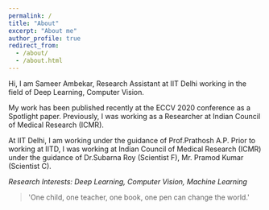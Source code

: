 ```yaml
---
permalink: /
title: "About"
excerpt: "About me"
author_profile: true
redirect_from: 
  - /about/
  - /about.html
---
```


Hi, I am Sameer Ambekar, Research Assistant at IIT Delhi working in the field of Deep Learning, Computer Vision.  

My work has been published recently at the ECCV 2020 conference as a Spotlight paper. Previously, I was working as a Researcher at Indian Council of Medical Research (ICMR).

At IIT Delhi, I am working under the guidance of Prof.Prathosh A.P. Prior to working at IITD, I was working at Indian Council of Medical Research (ICMR) under the guidance of Dr.Subarna Roy (Scientist F), Mr. Pramod Kumar (Scientist C). 


*Research Interests: Deep Learning, Computer Vision, Machine Learning* 

> 'One child, one teacher, one book, one pen can change the world.'